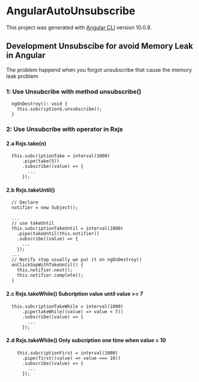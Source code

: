 # AngularAutoUnsubscribe

This project was generated with [Angular CLI](https://github.com/angular/angular-cli) version 10.0.8.

## Development Unsubscibe for avoid Memory Leak in Angular
The problem happend when you forgot unsubscribe that cause the memory leak problem

### 1: Use Unsubcribe with method unsubscribe()
```
  ngOnDestroy(): void {
    this.subcription$.unsubscribe();
  }
```

### 2: Use Unsubcribe with operator in Rxjs

#### 2.a Rxjs.take(n)
```
  this.subcriptionTake = interval(1000)
      .pipe(take(5))
      .subscribe((value) => {
        ...
      });
```
#### 2.b Rxjs.takeUntil()
```
  // Declare
  notifier = new Subject();

  ...
  // use takeUntil
  this.subcriptionTakeUntil = interval(1000)
    .pipe(takeUntil(this.notifier))
    .subscribe((value) => {
      ...
    });
  ...
  // Notify stop usually we put it on ngOnDestroy()
  onClickSopWithTakeUntil() {
    this.notifier.next();
    this.notifier.complete();
  }
```
#### 2.c Rxjs.takeWhile() Subcription value until value >= 7
```
  this.subcriptionTakeWhile = interval(1000)
      .pipe(takeWhile((value) => value < 7))
      .subscribe((value) => {
        ...
      });
```
#### 2.d Rxjs.takeWhile() Only subcription one time when value = 10
```
    this.subcriptionFirst = interval(1000)
      .pipe(first((value) => value === 10))
      .subscribe((value) => {
        ...
      });
```
